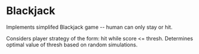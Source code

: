 # Blackjack

Implements simplifed Blackjack game -- human can only stay or hit. 

Considers player strategy of the form: hit while score <= thresh.
Determines optimal value of thresh based on random simulations.
